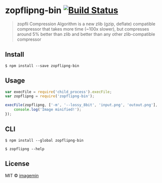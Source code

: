 # zopflipng-bin [![Build Status](http://img.shields.io/travis/imagemin/zopflipng-bin.svg?style=flat)](https://travis-ci.org/imagemin/zopflipng-bin)

> zopfli Compression Algorithm is a new zlib (gzip, deflate) compatible compressor that takes more time (~100x slower), but compresses around 5% better than zlib and better than any other zlib-compatible compressor


## Install

```
$ npm install --save zopflipng-bin
```


## Usage

```js
var execFile = require('child_process').execFile;
var zopflipng = require('zopflipng-bin');

execFile(zopflipng, ['-m', '--lossy_8bit', 'input.png', 'outout.png'], function (err) {
	console.log('Image minified!');
});
```


## CLI

```
$ npm install --global zopflipng-bin
```

```
$ zopflipng --help
```


## License

MIT © [imagemin](https://github.com/imagemin)
